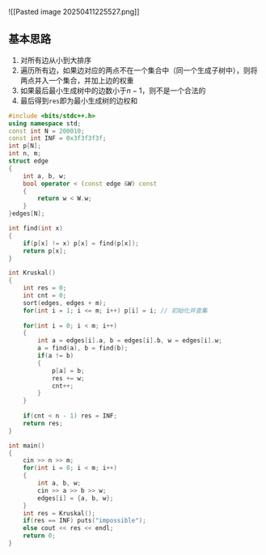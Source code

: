 ![[Pasted image 20250411225527.png]]

## 基本思路
1. 对所有边从小到大排序
2. 遍历所有边，如果边对应的两点不在一个集合中（同一个生成子树中），则将两点并入一个集合，并加上边的权重
3. 如果最后最小生成树中的边数小于$n - 1$，则不是一个合法的
4. 最后得到`res`即为最小生成树的边权和

```cpp
#include <bits/stdc++.h>
using namespace std;
const int N = 200010;
const int INF = 0x3f3f3f3f;
int p[N];
int n, m;
struct edge
{
	int a, b, w;
	bool operator < (const edge &W) const
	{
		return w < W.w;
	}
}edges[N];

int find(int x)
{
	if(p[x] != x) p[x] = find(p[x]);
	return p[x];
}

int Kruskal()
{
	int res = 0;
	int cnt = 0;
	sort(edges, edges + m);
	for(int i = 1; i <= m; i++) p[i] = i; // 初始化并查集
	
	for(int i = 0; i < m; i++)
	{
		int a = edges[i].a, b = edges[i].b, w = edges[i].w;
		a = find(a), b = find(b);
		if(a != b)
		{
			p[a] = b;
			res += w;
			cnt++;
		}
	}
	
	if(cnt < n - 1) res = INF;
	return res;
}

int main()
{
	cin >> n >> m;
	for(int i = 0; i < m; i++)
	{
		int a, b, w;
		cin >> a >> b >> w;
		edges[i] = {a, b, w};
	}	
	int res = Kruskal();
	if(res == INF) puts("impossible");
	else cout << res << endl;
	return 0;
}
```